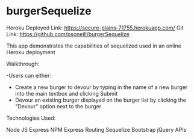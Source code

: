 # burgerSequelize

Heroku Deployed Link: https://secure-plains-71755.herokuapp.com/ Git Link: https://github.com/psoneill/burgerSequelize

This app demonstrates the capabilities of sequelized used in an online Heroku deployment

Walkthrough:

-Users can either:
 - Create a new burger to devour by typing in the name of a new burger into the main textbox and clicking Submit
 - Devour an existing burger displayed on the burger list by clicking the "Devour" option next to the burger

Technologies Used:

Node JS
Express NPM
Express Routing
Sequelize
Bootstrap
jQuery
APIs
